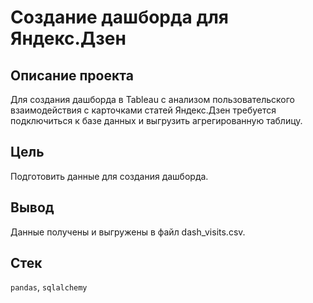 # Создание дашборда для Яндекс.Дзен

## Описание проекта
Для создания дашборда в Tableau с анализом пользовательского взаимодействия с карточками статей Яндекс.Дзен требуется подключиться к базе данных и выгрузить агрегированную таблицу.

## Цель
Подготовить данные для создания дашборда.

## Вывод
Данные получены и выгружены в файл dash_visits.csv.

## Стек
`pandas`, `sqlalchemy`